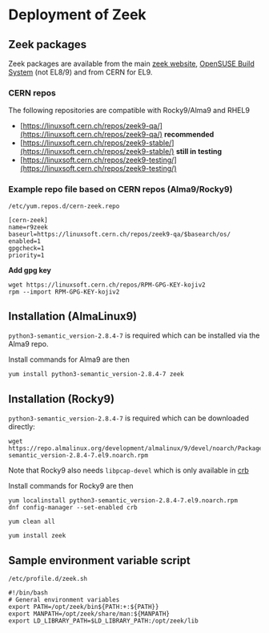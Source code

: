 # Deployment of Zeek

## Zeek packages
Zeek packages are available from the main [zeek website](https://zeek.org/get-zeek/), [OpenSUSE Build System](https://build.opensuse.org/project/show/security:zeek) (not EL8/9) and from CERN for EL9.

### CERN repos

The following repositories are compatible with Rocky9/Alma9 and RHEL9

- [https://linuxsoft.cern.ch/repos/zeek9-qa/](https://linuxsoft.cern.ch/repos/zeek9-qa/) **recommended**
- [https://linuxsoft.cern.ch/repos/zeek9-stable/](https://linuxsoft.cern.ch/repos/zeek9-stable/) **still in testing**
- [https://linuxsoft.cern.ch/repos/zeek9-testing/](https://linuxsoft.cern.ch/repos/zeek9-testing/)

### Example repo file based on CERN repos (Alma9/Rocky9)

`/etc/yum.repos.d/cern-zeek.repo`

```
[cern-zeek]
name=r9zeek
baseurl=https://linuxsoft.cern.ch/repos/zeek9-qa/$basearch/os/
enabled=1
gpgcheck=1
priority=1
```

**Add gpg key**

```
wget https://linuxsoft.cern.ch/repos/RPM-GPG-KEY-kojiv2
rpm --import RPM-GPG-KEY-kojiv2
```

## Installation (AlmaLinux9)

`python3-semantic_version-2.8.4-7` is required which can be installed via the Alma9 repo.

Install commands for Alma9 are then

```
yum install python3-semantic_version-2.8.4-7 zeek
```

## Installation (Rocky9)

`python3-semantic_version-2.8.4-7` is required which can be downloaded directly:

```
wget  https://repo.almalinux.org/development/almalinux/9/devel/noarch/Packages/python3-semantic_version-2.8.4-7.el9.noarch.rpm
```

Note that Rocky9 also needs `libpcap-devel` which is only available in [crb](https://wiki.rockylinux.org/rocky/repo/#notes-on-crb)

Install commands for Rocky9 are then

```
yum localinstall python3-semantic_version-2.8.4-7.el9.noarch.rpm
dnf config-manager --set-enabled crb

yum clean all

yum install zeek
```

## Sample environment variable script

`/etc/profile.d/zeek.sh`

```
#!/bin/bash
# General environment variables
export PATH=/opt/zeek/bin${PATH:+:${PATH}}
export MANPATH=/opt/zeek/share/man:${MANPATH}
export LD_LIBRARY_PATH=$LD_LIBRARY_PATH:/opt/zeek/lib
```
